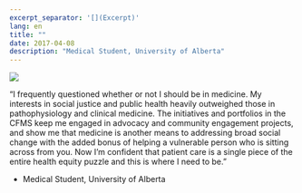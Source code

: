 ```yaml
---
excerpt_separator: '[](Excerpt)'
lang: en
title: ""
date: 2017-04-08
description: "Medical Student, University of Alberta"
---
```


![](images/humans-of-medicine/22nd-post.jpeg)

“I frequently questioned whether or not I should be in medicine. My interests in social justice and public health heavily outweighed those in pathophysiology and clinical medicine. The initiatives and portfolios in the CFMS keep me engaged in advocacy and community engagement projects, and show me that medicine is another means to addressing broad social change with the added bonus of helping a vulnerable person who is sitting across from you. Now I’m confident that patient care is a single piece of the entire health equity puzzle and this is where I need to be.” 

- Medical Student, University of Alberta
